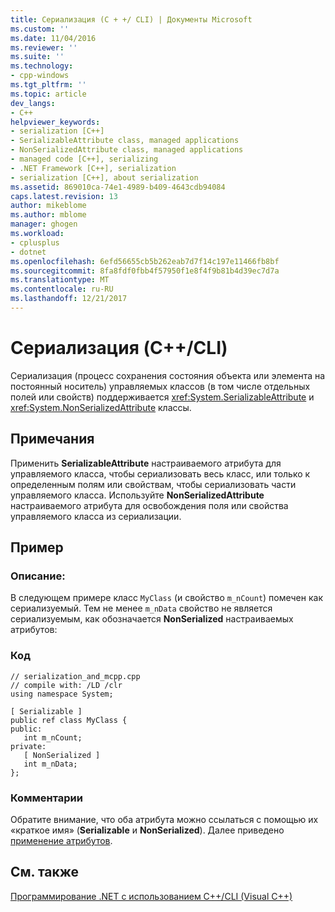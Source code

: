 ```yaml
---
title: Сериализация (C + +/ CLI) | Документы Microsoft
ms.custom: ''
ms.date: 11/04/2016
ms.reviewer: ''
ms.suite: ''
ms.technology:
- cpp-windows
ms.tgt_pltfrm: ''
ms.topic: article
dev_langs:
- C++
helpviewer_keywords:
- serialization [C++]
- SerializableAttribute class, managed applications
- NonSerializedAttribute class, managed applications
- managed code [C++], serializing
- .NET Framework [C++], serialization
- serialization [C++], about serialization
ms.assetid: 869010ca-74e1-4989-b409-4643cdb94084
caps.latest.revision: 13
author: mikeblome
ms.author: mblome
manager: ghogen
ms.workload:
- cplusplus
- dotnet
ms.openlocfilehash: 6efd56655cb5b262eab7d7f14c197e11466fb8bf
ms.sourcegitcommit: 8fa8fdf0fbb4f57950f1e8f4f9b81b4d39ec7d7a
ms.translationtype: MT
ms.contentlocale: ru-RU
ms.lasthandoff: 12/21/2017
---
```

# <a name="serialization-ccli"></a>Сериализация (C++/CLI)
Сериализация (процесс сохранения состояния объекта или элемента на постоянный носитель) управляемых классов (в том числе отдельных полей или свойств) поддерживается <xref:System.SerializableAttribute> и <xref:System.NonSerializedAttribute> классы.  
  
## <a name="remarks"></a>Примечания  
 Применить **SerializableAttribute** настраиваемого атрибута для управляемого класса, чтобы сериализовать весь класс, или только к определенным полям или свойствам, чтобы сериализовать части управляемого класса. Используйте **NonSerializedAttribute** настраиваемого атрибута для освобождения поля или свойства управляемого класса из сериализации.  
  
## <a name="example"></a>Пример  
  
### <a name="description"></a>Описание:  
 В следующем примере класс `MyClass` (и свойство `m_nCount`) помечен как сериализуемый. Тем не менее `m_nData` свойство не является сериализуемым, как обозначается **NonSerialized** настраиваемых атрибутов:  
  
### <a name="code"></a>Код  
  
```  
// serialization_and_mcpp.cpp  
// compile with: /LD /clr  
using namespace System;  
  
[ Serializable ]  
public ref class MyClass {  
public:  
   int m_nCount;  
private:  
   [ NonSerialized ]  
   int m_nData;  
};  
```  
  
### <a name="comments"></a>Комментарии  
 Обратите внимание, что оба атрибута можно ссылаться с помощью их «краткое имя» (**Serializable** и **NonSerialized**). Далее приведено [применение атрибутов](/dotnet/standard/attributes/applying-attributes).  
  
## <a name="see-also"></a>См. также  
 [Программирование .NET с использованием C++/CLI (Visual C++)](../dotnet/dotnet-programming-with-cpp-cli-visual-cpp.md)